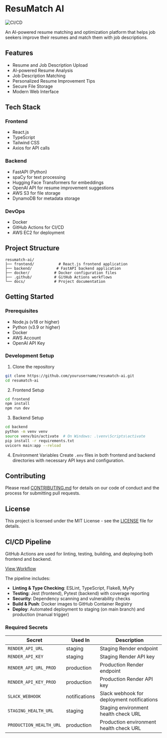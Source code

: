 # ResuMatch AI

![CI/CD](https://github.com/yourusername/ResuMatchAI/actions/workflows/ci-cd.yml/badge.svg)

An AI-powered resume matching and optimization platform that helps job seekers improve their resumes and match them with job descriptions.

## Features

- Resume and Job Description Upload
- AI-powered Resume Analysis
- Job Description Matching
- Personalized Resume Improvement Tips
- Secure File Storage
- Modern Web Interface

## Tech Stack

### Frontend
- React.js
- TypeScript
- Tailwind CSS
- Axios for API calls

### Backend
- FastAPI (Python)
- spaCy for text processing
- Hugging Face Transformers for embeddings
- OpenAI API for resume improvement suggestions
- AWS S3 for file storage
- DynamoDB for metadata storage

### DevOps
- Docker
- GitHub Actions for CI/CD
- AWS EC2 for deployment

## Project Structure

```
resumatch-ai/
├── frontend/           # React.js frontend application
├── backend/           # FastAPI backend application
├── docker/           # Docker configuration files
├── .github/          # GitHub Actions workflows
└── docs/             # Project documentation
```

## Getting Started

### Prerequisites
- Node.js (v18 or higher)
- Python (v3.9 or higher)
- Docker
- AWS Account
- OpenAI API Key

### Development Setup

1. Clone the repository
```bash
git clone https://github.com/yourusername/resumatch-ai.git
cd resumatch-ai
```

2. Frontend Setup
```bash
cd frontend
npm install
npm run dev
```

3. Backend Setup
```bash
cd backend
python -m venv venv
source venv/bin/activate  # On Windows: .\venv\Scripts\activate
pip install -r requirements.txt
uvicorn main:app --reload
```

4. Environment Variables
Create `.env` files in both frontend and backend directories with necessary API keys and configuration.

## Contributing

Please read [CONTRIBUTING.md](CONTRIBUTING.md) for details on our code of conduct and the process for submitting pull requests.

## License

This project is licensed under the MIT License - see the [LICENSE](LICENSE) file for details.

## CI/CD Pipeline

GitHub Actions are used for linting, testing, building, and deploying both frontend and backend.

[View Workflow](.github/workflows/ci-cd.yml)

The pipeline includes:
- **Linting & Type Checking**: ESLint, TypeScript, Flake8, MyPy
- **Testing**: Jest (frontend), Pytest (backend) with coverage reporting
- **Security**: Dependency scanning and vulnerability checks
- **Build & Push**: Docker images to GitHub Container Registry
- **Deploy**: Automated deployment to staging (on main branch) and production (manual trigger)

### Required Secrets

| Secret | Used In | Description |
|--------|---------|-------------|
| `RENDER_API_URL` | staging | Staging Render endpoint |
| `RENDER_API_KEY` | staging | Staging Render API key |
| `RENDER_API_URL_PROD` | production | Production Render endpoint |
| `RENDER_API_KEY_PROD` | production | Production Render API key |
| `SLACK_WEBHOOK` | notifications | Slack webhook for deployment notifications |
| `STAGING_HEALTH_URL` | staging | Staging environment health check URL |
| `PRODUCTION_HEALTH_URL` | production | Production environment health check URL | # Test
